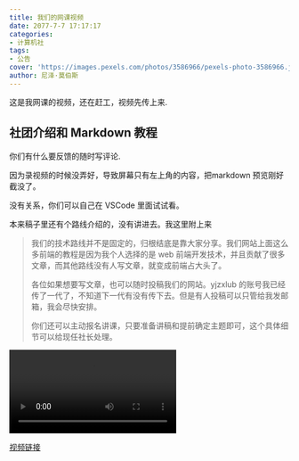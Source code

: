 ```yaml
---
title: 我们的网课视频
date: 2077-7-7 17:17:17
categories:
- 计算机社
tags:
- 公告
cover: 'https://images.pexels.com/photos/3586966/pexels-photo-3586966.jpeg'
author: 尼泽·莫伯斯
---
```


这是我网课的视频，还在赶工，视频先传上来.

## 社团介绍和 Markdown 教程

你们有什么要反馈的随时写评论.

因为录视频的时候没弄好，导致屏幕只有左上角的内容，把markdown 预览刚好截没了。

没有关系，你们可以自己在 VSCode 里面试试看。

本来稿子里还有个路线介绍的，没有讲进去。我这里附上来

>  我们的技术路线并不是固定的，归根结底是靠大家分享。我们网站上面这么多前端的教程是因为我个人选择的是 web 前端开发技术，并且贡献了很多文章，而其他路线没有人写文章，就变成前端占大头了。
> 
> 各位如果想要写文章，也可以随时投稿我们的网站。yjzxlub 的账号我已经传了一代了，不知道下一代有没有传下去。但是有人投稿可以只管给我发邮箱，我会尽快安排。
> 
> 你们还可以主动报名讲课，只要准备讲稿和提前确定主题即可，这个具体细节可以给现任社长处理。


<video controls>
  <source src="http://yjzxclub.github.io/a956e104263c/yjzx.mp4" type="video/mp4">
  <p>你的浏览器不支持 HTML5 视频。可点击链接观看</p>
</video>

[视频链接](/a956e104263c/yjzx.mp4)
